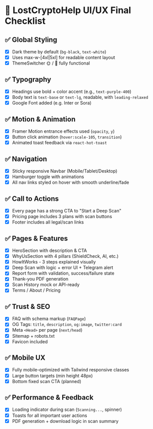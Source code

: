 # 🧪 LostCryptoHelp UI/UX Final Checklist

## ✅ Global Styling
- [x] Dark theme by default (`bg-black`, `text-white`)
- [x] Uses max-w-[4xl|5xl] for readable content layout
- [x] ThemeSwitcher 🌞 / 🌙 fully functional

## ✅ Typography
- [x] Headings use bold + color accent (e.g., `text-purple-400`)
- [x] Body text is `text-base` or `text-lg`, readable, with `leading-relaxed`
- [x] Google Font added (e.g. Inter or Sora)

## ✅ Motion & Animation
- [x] Framer Motion entrance effects used (`opacity`, `y`)
- [x] Button click animation (`hover:scale-105`, `transition`)
- [x] Animated toast feedback via `react-hot-toast`

## ✅ Navigation
- [x] Sticky responsive Navbar (Mobile/Tablet/Desktop)
- [x] Hamburger toggle with animations
- [x] All nav links styled on hover with smooth underline/fade

## ✅ Call to Actions
- [x] Every page has a strong CTA to "Start a Deep Scan"
- [x] Pricing page includes 3 plans with scan buttons
- [x] Footer includes all legal/scan links

## ✅ Pages & Features
- [x] HeroSection with description & CTA
- [x] WhyUsSection with 4 pillars (ShieldCheck, AI, etc.)
- [x] HowItWorks - 3 steps explained visually
- [x] Deep Scan with logic + error UI + Telegram alert
- [x] Report form with validation, success/failure state
- [x] Thank-you PDF generation
- [x] Scan History mock or API-ready
- [x] Terms / About / Pricing

## ✅ Trust & SEO
- [x] FAQ with schema markup (`FAQPage`)
- [x] OG Tags: `title`, `description`, `og:image`, `twitter:card`
- [x] Meta `<Head>` per page (`next/head`)
- [x] Sitemap + robots.txt
- [x] Favicon included

## ✅ Mobile UX
- [x] Fully mobile-optimized with Tailwind responsive classes
- [x] Large button targets (min height 48px)
- [x] Bottom fixed scan CTA (planned)

## ✅ Performance & Feedback
- [x] Loading indicator during scan (`Scanning...`, spinner)
- [x] Toasts for all important user actions
- [x] PDF generation + download logic in scan summary
